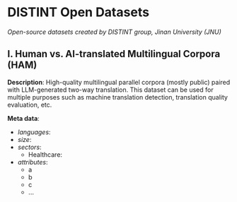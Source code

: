 # DISTINT Open Datasets
*Open-source datasets created by DISTINT group, Jinan University (JNU)*

## I. Human vs. AI-translated Multilingual Corpora (HAM)
**Description**: High-quality multilingual parallel corpora (mostly public) paired with LLM-generated two-way translation. This dataset can be used for multiple purposes such as machine translation detection, translation quality evaluation, etc.

**Meta data**:
- _languages_:
- _size_:
- _sectors_:
  - Healthcare:
- _attributes_:
  - a
  - b
  - c
  - ...
